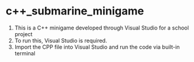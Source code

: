# c++_submarine_minigame

1. This is a C++ minigame developed through Visual Studio for a school project
2. To run this, Visual Studio is required.
3. Import the CPP file into Visual Studio and run the code via built-in terminal
